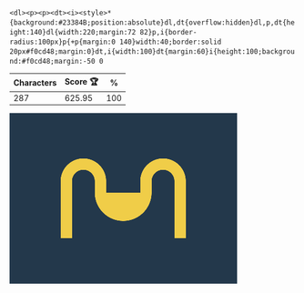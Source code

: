 `<dl><p><p><dt><i><style>*{background:#23384B;position:absolute}dl,dt{overflow:hidden}dl,p,dt{height:140}dl{width:220;margin:72 82}p,i{border-radius:100px}p{+p{margin:0 140}width:40;border:solid 20px#f0cd48;margin:0}dt,i{width:100}dt{margin:60}i{height:100;background:#f0cd48;margin:-50 0`

| Characters | Score 🏆 | %   |
| ---------- | -------- | --- |
| 287        | 625.95   | 100 |

![](/2025/Sep2025/11/20250911.png)
